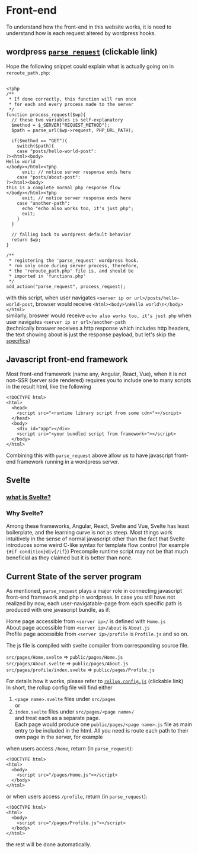 
<style>
  .wrap-break-all.wrap-break-all {
    white-space: break-spaces;
    word-break: break-all;
  }
</style>

# Front-end

To understand how the front-end in this website works,
it is need to understand how is each request altered
by wordpress hooks.

## wordpress [`parse_request`](https://developer.wordpress.org/reference/hooks/parse_request/#user-contributed-notes) (clickable link)
Hope the following snippet could explain what is actually going on
in `reroute_path.php`:

<pre><code class="wrap-break-all">
&lt;?php
/**
 * If done correctly, this function will run once
 * for each and every process made to the server
 */
function process_request($wp){
  // these two variables is self-explanatory
  $method = $_SERVER["REQUEST_METHOD"];
  $path = parse_url($wp->request, PHP_URL_PATH);

  if($method == "GET"){
    switch($path){
    case "posts/hello-world-post":
?&gt;&lt;html&gt;&lt;body&gt;
Hello world
&lt;/body&gt;&lt;/html&gt;&lt;?php
      exit; // notice server response ends here
    case "posts/about-post":
?&gt;&lt;html&gt;&lt;body&gt;
this is a complete normal php response flow
&lt;/body&gt;&lt;/html&gt;&lt;?php
      exit; // notice server response ends here
    case "another-path":
      echo "echo also works too, it's just php";
      exit;
    }
  }

  // falling back to wordpress default behavior
  return $wp;
}

/**
 * registering the 'parse_request' wordpress hook.
 * run only once during server process, therefore,
 * the 'reroute_path.php' file is, and should be
 * imported in 'functions.php'
 */
add_action("parse_request", process_request);
</code></pre>

with this script, when user navigates
`<server ip or url>/posts/hello-world-post`,
browser would receive
`<html><body>\nHello world\n</body></html>`<br />
similarly, broswer would receive
`echo also works too, it's just php`
when user navigates `<server ip or url>/another-path`<br />
(technically broswer receives a http response which includes
http headers, the text showing about is just the response payload,
but let's skip the [specifics](https://tools.ietf.org/html/rfc7231))

## Javascript front-end framework
Most front-end framework (name any, Angular, React, Vue), when it is not non-SSR (server side rendered) requires you to include one to many scripts
in the result html, like the following
<pre><code class="wrap-break-all">&lt;!DOCTYPE html&gt;
&lt;html&gt;
  &lt;head&gt;
    &lt;script src=<!-- 
-->"&lt;runtime library script from some cdn&gt;"&gt;&lt;/script&gt;
  &lt;/head&gt;
  &lt;body&gt;
    &lt;div id="app"&gt;&lt;/div&gt;
    &lt;script src=<!-- 
-->"&lt;your bundled script from framework&gt;"&gt;<!-- 
 -->&lt;/script&gt;
  &lt;/body&gt;
&lt;/html&gt;
</code></pre>

Combining this with `parse_request` above allow us to have
javascript front-end framework running in a wordpress server.

## Svelte
### [what is Svelte?](https://svelte.dev/)
### Why Svelte?
Among these frameworks, Angular, React, Svelte and Vue,
Svelte has least boilerplate, and the learning curve is
not as steep. Most things work intuitively in the sense
of normal javascript other than the fact that Svelte
introduces some weird C-like syntax for template
flow control (for example `{#if condition}div{/if}`)
Precompile runtime script may not be that much beneficial
as they claimed but it is better than none.

## Current State of the server program
As mentioned, `parse_request` plays a major role in connecting
javascript front-end framework and php in wordpress.
In case you still have not realized by now,
each user-navigatable-page from each specific path
is produced with one javascript bundle, as if:

Home page accessible from `<server ip>/` is defined with `Home.js` <br />
About page accessible from `<server ip>/about` is `About.js` <br />
Profile page accessible from `<server ip>/profile` is `Profile.js`
and so on.

The js file is compiled with svelte compiler from corresponding
source file.

`src/pages/Home.svelte` => `public/pages/Home.js` <br />
`src/pages/About.svelte` => `public/pages/About.js` <br />
`src/pages/profile/index.svelte` => `public/pages/Profile.js`

For details how it works, please refer to [`rollup.config.js`](
  https://github.com/valen214/care28_pages/blob/master/rollup.config.js
) (clickable link) <br />
In short, the rollup config file will find either <br />
1. `<page name>.svelte` files under `src/pages` <br />
or <br />
2. `index.svelte` files under `src/pages/<page name>/` <br />
and treat each as a separate page. <br />
Each page would produce one `public/pages/<page name>.js` file as
main entry to be included in the html. All you need
is route each path to their own page in the server, for example

when users access `/home`, return (in `parse_request`):
<pre><code class="wrap-break-all">&lt;!DOCTYPE html&gt;
&lt;html&gt;
  &lt;body&gt;
    &lt;script src="/pages/Home.js"&gt;&lt;/script&gt;
  &lt;/body&gt;
&lt;/html&gt; 
</code></pre>


or when users access `/profile`, return (in `parse_request`):
<pre><code class="wrap-break-all">&lt;!DOCTYPE html&gt;
&lt;html&gt;
  &lt;body&gt;
    &lt;script src="/pages/Profile.js"&gt;&lt;/script&gt;
  &lt;/body&gt;
&lt;/html&gt; 
</code></pre>

the rest will be done automatically.